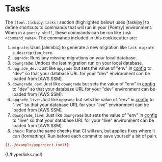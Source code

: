 # Tasks
The `[tool.taskipy.tasks]` section (highlighted below) uses [taskipy] to define shortcuts to commands that will run
 in your [Poetry] environment. When in a `poetry shell`, these commands can be run like `task <command_name>`. The 
 commands included in this cookiecutter are:

1. `migrate`: Uses [alembic] to generate a new migration like `task migrate a_description_here`.
1. `upgrade`: Runs any missing migrations on your local database.
1. `downgrade`: Undoes the last migration run on your local database.
1. `upgrade_dev`: Just like `upgrade` but sets the value of "env" in [config](../module/config.md) to "dev" so that 
 your database URL for your "dev" environment can be loaded from [AWS SSM].
1. `downgrade_dev`: Just like `downgrade` but sets the value of "env" in [config](../module/config.md) to "dev" so that 
 your database URL for your "dev" environment can be loaded from [AWS SSM].
1. `upgrade_live`: Just like `upgrade` but sets the value of "env" in [config](../module/config.md) to "live" so that 
 your database URL for your "live" environment can be loaded from [AWS SSM].
1. `downgrade_live`: Just like `downgrade` but sets the value of "env" in [config](../module/config.md) to "live" so that 
 your database URL for your "live" environment can be loaded from [AWS SSM].
1. `check`: Runs the same checks that CI will run, but applies fixes where it can (formatting). Run before each commit
 to save yourself a bit of pain.
 


```toml hl_lines="47 48 49 50 51 52 53 54 55"
{!../example/pyproject.toml!}
```

{!./hyperlinks.md!}
